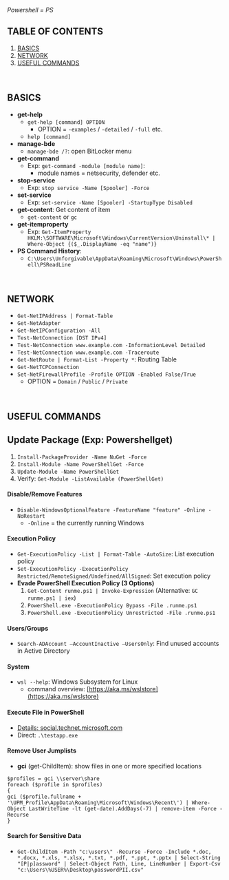 *Powershell = PS*

## TABLE OF CONTENTS
1. [BASICS](https://github.com/p-arrow/Red-Blue-Guide/blob/main/OperatingSystem/Windows%20CLI%20(PowerShell).md#basics)
2. [NETWORK](https://github.com/p-arrow/Red-Blue-Guide/blob/main/OperatingSystem/Windows%20CLI%20(PowerShell).md#network)
3. [USEFUL COMMANDS](https://github.com/p-arrow/Red-Blue-Guide/blob/main/OperatingSystem/Windows%20CLI%20(PowerShell).md#useful-commands)


<br />

## BASICS
- **get-help**
   - `get-help [command] OPTION`
     - OPTION = `-examples` / `-detailed` / `-full` etc.
   - `help [command]`
- **manage-bde**
   - `manage-bde /?`: open BitLocker menu
- **get-command**
   - Exp: `get-command -module [module name]`: 
     - module names = netsecurity, defender etc. 
- **stop-service**
   - Exp: `stop service -Name [Spooler] -Force`
- **set-service**
   - Exp: `set-service -Name [Spooler] -StartupType Disabled`
- **get-content**: Get content of item 
   - `get-content` or `gc`
- **get-itemproperty**
   - Exp: `Get-ItemProperty HKLM:\SOFTWARE\Microsoft\Windows\CurrentVersion\Uninstall\* | Where-Object {($_.DisplayName -eq "name")}`
- **PS Command History**:
   - `C:\Users\Unforgivable\AppData\Roaming\Microsoft\Windows\PowerShell\PSReadLine`

<br />

## NETWORK
- `Get-NetIPAddress | Format-Table`
- `Get-NetAdapter`
- `Get-NetIPConfiguration -All`
- `Test-NetConnection [DST IPv4]`
- `Test-NetConnection www.example.com -InformationLevel Detailed`
- `Test-NetConnection www.example.com -Traceroute`
- `Get-NetRoute | Format-List -Property *`: Routing Table
- `Get-NetTCPConnection`
- `Set-NetFirewallProfile -Profile OPTION -Enabled False/True`
   - OPTION = `Domain` / `Public` / `Private`

<br />

## USEFUL COMMANDS

## Update Package (Exp: Powershellget)
1. `Install-PackageProvider -Name NuGet -Force`
2. `Install-Module -Name PowerShellGet -Force`
3. `Update-Module -Name PowerShellGet`
4. Verify: `Get-Module -ListAvailable (PowerShellGet)`

#### Disable/Remove Features 
- `Disable-WindowsOptionalFeature -FeatureName "feature" -Online -NoRestart`
   - `-Online` = the currently running Windows

#### Execution Policy
- `Get-ExecutionPolicy -List | Format-Table -AutoSize`: List execution policy
- `Set-ExecutionPolicy -ExecutionPolicy Restricted/RemoteSigned/Undefined/AllSigned`: Set execution policy   
- **Evade PowerShell Execution Policy (3 Options)**
   1. `Get-Content runme.ps1 | Invoke-Expression` (Alternative: `GC runme.ps1 | iex`)
   2. `PowerShell.exe -ExecutionPolicy Bypass -File .runme.ps1`
   3. `PowerShell.exe -ExecutionPolicy Unrestricted -File .runme.ps1`

#### Users/Groups
- `Search-ADAccount –AccountInactive –UsersOnly`: Find unused accounts in Active Directory

#### System
- `wsl --help`: Windows Subsystem for Linux
   - command overview: [https://aka.ms/wslstore](https://aka.ms/wslstore)

#### Execute File in PowerShell
- [Details: social.technet.microsoft.com](https://social.technet.microsoft.com/wiki/contents/articles/7703.powershell-running-executables.aspx)
- Direct: `.\testapp.exe`

#### Remove User Jumplists 
- **gci** (get-ChildItem): show files in one or more specified locations
```
$profiles = gci \\server\share
foreach ($profile in $profiles)
{
gci ($profile.fullname + '\UPM_Profile\AppData\Roaming\Microsoft\Windows\Recent\') | Where-Object LastWriteTime -lt (get-date).AddDays(-7) | remove-item -Force -Recurse
}
```

#### Search for Sensitive Data 
- `Get-ChildItem -Path "c:\users\" -Recurse -Force -Include *.doc, *.docx, *.xls, *.xlsx, *.txt, *.pdf, *.ppt, *.pptx | Select-String "[P|p]assword" | Select-Object Path, Line, LineNumber | Export-Csv "c:\Users\%USER%\Desktop\passwordPII.csv"`


